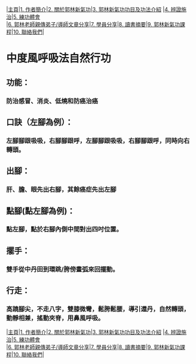 |[主頁](/README.md)|[1. 作者簡介](/a10.md)|[2. 關於郭林新氣功](/a1.md)|[3. 郭林新氣功功目及功法介紹](/a2.md) |[4. 辨證施治](/a3.md)|[5. 練功體會](/a5.md)  
|[6. 郭林老師親傳弟子/導師文章分享](/a6.md)|[7. 學員分享](/a7.md)|[8. 讀書摘要](/a4.md)|[9. 郭林新氣功課程](/郭林新氣功課程.md)|[10. 聯絡我們](/a9.md)|    
# 中度風呼吸法自然行功  

## 功能：
### 防治感冒、消炎、低燒和防癌治癌

## 口訣（左腳為例）：
### 左腳腳跟吸吸，右腳腳跟呼，左腳腳跟吸吸，右腳腳跟呼，同時向右轉頭。

## 出腳：
### 肝、膽、眼先出右腳，其餘癌症先出左腳

## 點腳(點左腳為例)：
### 點左腳，點於右腳內側中間對出四吋位置。

## 擺手：
### 雙手從中丹田到環跳/胯傍畫弧來回擺動。

## 行走：
### 高蹺腳尖，不走八字，雙膝微彎，鬆胯鬆腰，導引還丹，自然轉頭，動靜相兼，搖動夾脊，用鼻風呼吸。
 
|[主頁](/README.md)|[1. 作者簡介](/a10.md)|[2. 關於郭林新氣功](/a1.md)|[3. 郭林新氣功功目及功法介紹](/a2.md) |[4. 辨證施治](/a3.md)|[5. 練功體會](/a5.md)  
|[6. 郭林老師親傳弟子/導師文章分享](/a6.md)|[7. 學員分享](/a7.md)|[8. 讀書摘要](/a4.md)|[9. 郭林新氣功課程](/郭林新氣功課程.md)|[10. 聯絡我們](/a9.md)|    
